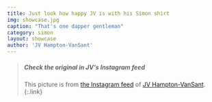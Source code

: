 ```yaml
---
title: Just look how happy JV is with his Simon shirt
img: showcase.jpg
caption: "That's one dapper gentleman"
category: simon
layout: showcase
author: 'JV Hampton-VanSant'
---
```


> <h5>Check the original in JV's Instagram feed</h5>
>
> This picture is from [the Instagram feed](https://www.instagram.com/p/BNsGBSVho4u/)  of [JV Hampton-VanSant](http://jvhvs.com/).
{:.link}
